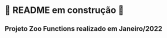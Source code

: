 # :construction: README em construção :construction:
## Projeto Zoo Functions realizado em Janeiro/2022
